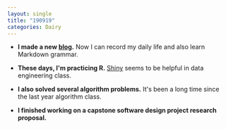 ```yaml
---
layout: single
title: "190919"
categories: Dairy
---
```


* **I made a new [blog](https://yonseijaewon.github.io).** Now I can record my daily life and also learn Markdown grammar.  
  
* **These days, I'm practicing R.** [Shiny](https://shiny.rstudio.com) seems to be helpful in data engineering class.
  
* **I also solved several algorithm problems.** It's been a long time since the last year algorithm class.  
  
* **I finished working on a capstone software design project research proposal.**
